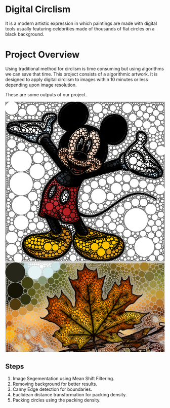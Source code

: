 # Digital Circlism
It is a modern artistic expression in which paintings are made with digital tools usually featuring celebrities made of thousands of flat circles on a black background.
# Project Overview
Using traditional method for circlism is time consuming but using algorithms we can save that time.
This project consists of a algorithmic artwork. It is designed to apply digital circlism to images within 10 minutes or less depending upon image resolution.

These are some outputs of our project.

<img src="./out7.png">
<img src="./leaf-out.png">

## Steps
1. Image Segementation using Mean Shift Filtering.
2. Removing background for better results.
3. Canny Edge detection for boundaries.
4. Euclidean distance transformation for packing density.
5. Packing circles using the packing density.
